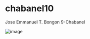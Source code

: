 # chabanel10
Jose Emmanuel T. Bongon  9-Chabanel

 ![image](https://github.com/user-attachments/assets/5a5c772b-633b-4bf1-b270-2724726145ec)
